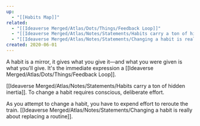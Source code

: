 ```yaml
---
up:
  - "[[Habits Map]]"
related:
  - "[[Ideaverse Merged/Atlas/Dots/Things/Feedback Loop]]"
  - "[[Ideaverse Merged/Atlas/Notes/Statements/Habits carry a ton of hidden inertia]]"
  - "[[Ideaverse Merged/Atlas/Notes/Statements/Changing a habit is really about replacing a routine]]"
created: 2020-06-01
---
```

A habit is a mirror, it gives what you give it—and what you were given is what you'll give. It's the immediate expression a [[Ideaverse Merged/Atlas/Dots/Things/Feedback Loop]].

[[Ideaverse Merged/Atlas/Notes/Statements/Habits carry a ton of hidden inertia]]. To change a habit requires conscious, deliberate effort. 

As you attempt to change a habit, you have to expend effort to reroute the train. [[Ideaverse Merged/Atlas/Notes/Statements/Changing a habit is really about replacing a routine]].